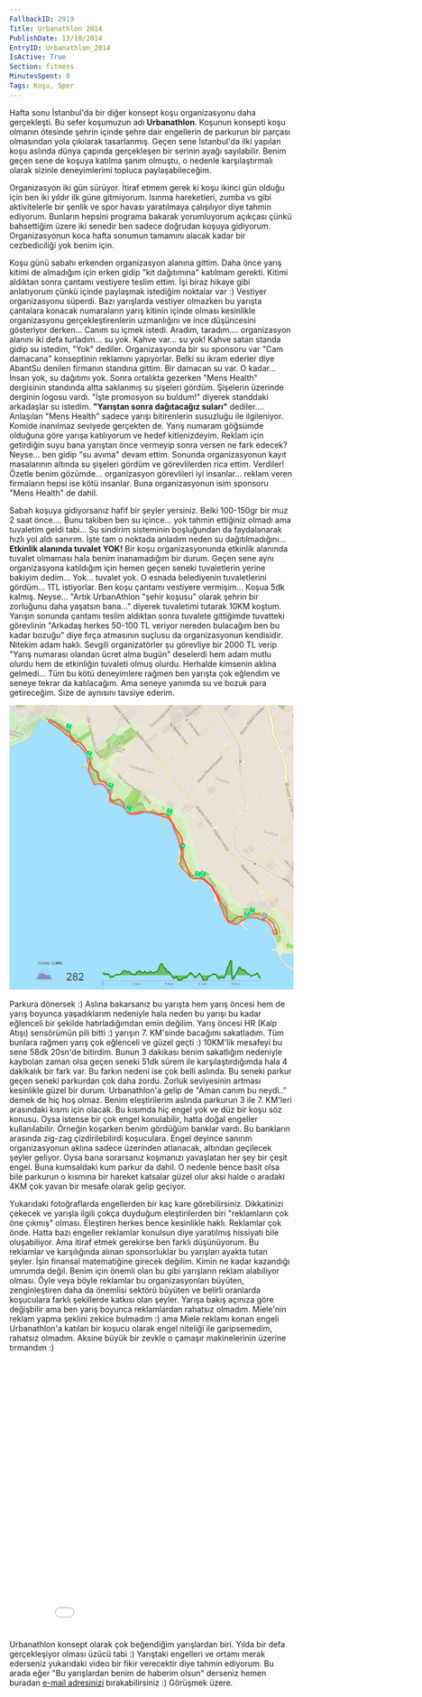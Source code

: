```yaml
---
FallbackID: 2919
Title: Urbanathlon 2014
PublishDate: 13/10/2014
EntryID: Urbanathlon_2014
IsActive: True
Section: fitness
MinutesSpent: 0
Tags: Koşu, Spor
---
```

Hafta sonu İstanbul'da bir diğer konsept koşu organizasyonu daha gerçekleşti. Bu sefer koşumuzun adı **Urbanathlon**. Koşunun konsepti
koşu olmanın ötesinde şehrin içinde şehre dair engellerin de parkurun
bir parçası olmasından yola çıkılarak tasarlanmış. Geçen sene
İstanbul'da ilki yapılan koşu aslında dünya çapında gerçekleşen bir
serinin ayağı sayılabilir. Benim geçen sene de koşuya katılma şanım
olmuştu, o nedenle karşılaştırmalı olarak sizinle deneyimlerimi topluca
paylaşabileceğim.

Organizasyon iki gün sürüyor. İtiraf etmem gerek ki koşu ikinci gün
olduğu için ben iki yıldır ilk güne gitmiyorum. Isınma hareketleri,
zumba vs gibi aktivitelerle bir şenlik ve spor havası yaratılmaya
çalışılıyor diye tahmin ediyorum. Bunların hepsini programa bakarak
yorumluyorum açıkçası çünkü bahsettiğim üzere iki senedir ben sadece
doğrudan koşuya gidiyorum. Organizasyonun koca hafta sonumun tamamını
alacak kadar bir cezbediciliği yok benim için.

Koşu günü sabahı erkenden organizasyon alanına gittim. Daha önce yarış
kitimi de almadığım için erken gidip "kit dağıtımına" katılmam gerekti.
Kitimi aldıktan sonra çantamı vestiyere teslim ettim. İşi biraz hikaye
gibi anlatıyorum çünkü içinde paylaşmak istediğim noktalar var :)
Vestiyer organizasyonu süperdi. Bazı yarışlarda vestiyer olmazken bu
yarışta çantalara konacak numaraların yarış kitinin içinde olması
kesinlikle organizasyonu gerçekleştirenlerin uzmanlığını ve ince
düşüncesini gösteriyor derken... Canım su içmek istedi. Aradım,
taradım.... organizasyon alanını iki defa turladım... su yok. Kahve
var... su yok! Kahve satan standa gidip su istedim, "Yok" dediler.
Organizasyonda bir su sponsoru var "Cam damacana" konseptinin reklamını
yapıyorlar. Belki su ikram ederler diye AbantSu denilen firmanın
standına gittim. Bir damacan su var. O kadar... İnsan yok, su dağıtımı
yok. Sonra ortalıkta gezerken "Mens Health" dergisinin standında altta
saklanmış su şişeleri gördüm. Şişelerin üzerinde derginin logosu vardı.
"İşte promosyon su buldum!" diyerek standdaki arkadaşlar su istedim.
**"Yarıştan sonra dağıtacağız suları"** dediler.... Anlaşılan "Mens
Health" sadece yarışı bitirenlerin susuzluğu ile ilgileniyor. Komide
inanılmaz seviyede gerçekten de. Yarış numaram göğsümde olduğuna göre
yarışa katılıyorum ve hedef kitlenizdeyim. Reklam için getirdiğin suyu
bana yarıştan önce vermeyip sonra versen ne fark edecek? Neyse... ben
gidip "su avıma" devam ettim. Sonunda organizasyonun kayıt masalarının
altında su şişeleri gördüm ve görevlilerden rica ettim. Verdiler! Özetle
benim gözümde... organizasyon görevlileri iyi insanlar... reklam veren
firmaların hepsi ise kötü insanlar. Buna organizasyonun isim sponsoru
"Mens Health" de dahil.

Sabah koşuya gidiyorsanız hafif bir şeyler yersiniz. Belki 100-150gr bir
muz 2 saat önce.... Bunu takiben ben su içince... yok tahmin ettiğiniz
olmadı ama tuvaletim geldi tabi... Su sindirim sisteminin boşluğundan da
faydalanarak hızlı yol aldı sanırım. İşte tam o noktada anladım neden su
dağıtılmadığını... **Etkinlik alanında tuvalet YOK!** Bir koşu
organizasyonunda etkinlik alanında tuvalet olmaması hala benim
inanamadığım bir durum. Geçen sene aynı organizasyona katıldığım için
hemen geçen seneki tuvaletlerin yerine bakiyim dedim... Yok... tuvalet
yok. O esnada belediyenin tuvaletlerini gördüm... 1TL istiyorlar. Ben
koşu çantamı vestiyere vermişim... Koşua 5dk kalmış. Neyse... "Artık
UrbanAthlon "şehir koşusu" olarak şehrin bir zorluğunu daha yaşatsın
bana..." diyerek tuvaletimi tutarak 10KM koştum. Yarışın sonunda çantamı
teslim aldıktan sonra tuvalete gittiğimde tuvatteki görevlinin "Arkadaş
herkes 50-100 TL veriyor nereden bulacağım ben bu kadar bozuğu" diye
fırça atmasının suçlusu da organizasyonun kendisidir. Nitekim adam
haklı. Sevgili organizatörler şu görevliye bir 2000 TL verip "Yarış
numarası olandan ücret alma bugün" deselerdi hem adam mutlu olurdu hem
de etkinliğin tuvaleti olmuş olurdu. Herhalde kimsenin aklına gelmedi...
Tüm bu kötü deneyimlere rağmen ben yarışta çok eğlendim ve seneye tekrar
da katılacağım. Ama seneye yanımda su ve bozuk para getireceğim. Size de
aynısını tavsiye ederim.

![](media/Urbanathlon_2014/urban.jpg)

Parkura dönersek :) Aslına bakarsanız bu yarışta hem yarış öncesi hem de
yarış boyunca yaşadıklarım nedeniyle hala neden bu yarışı bu kadar
eğlenceli bir şekilde hatırladığımdan emin değilim. Yarış öncesi HR
(Kalp Atışı) sensörümün pili bitti :) yarışın 7. KM'sinde bacağımı
sakatladım. Tüm bunlara rağmen yarış çok eğlenceli ve güzel geçti :)
10KM'lik mesafeyi bu sene 58dk 20sn'de bitirdim. Bunun 3 dakikası benim
sakatlığım nedeniyle kaybolan zaman olsa geçen seneki 51dk sürem ile
karşılaştırdığımda hala 4 dakikalık bir fark var. Bu farkın nedeni ise
çok belli aslında. Bu seneki parkur geçen seneki parkurdan çok daha
zordu. Zorluk seviyesinin artması kesinlikle güzel bir durum.
Urbanathlon'a gelip de "Aman canım bu neydi.." demek de hiç hoş olmaz.
Benim eleştirilerim aslında parkurun 3 ile 7. KM'leri arasındaki kısmı
için olacak. Bu kısımda hiç engel yok ve düz bir koşu söz konusu. Oysa
istense bir çok engel konulabilir, hatta doğal engeller kullanılabilir.
Örneğin koşarken benim gördüğüm banklar vardı. Bu bankların arasında
zig-zag çizdirilebilirdi koşuculara. Engel deyince sanırım
organizasyonun aklına sadece üzerinden atlanacak, altından geçilecek
şeyler geliyor. Oysa bana sorarsanız koşmanızı yavaşlatan her şey bir
çeşit engel. Buna kumsaldaki kum parkur da dahil. O nedenle bence basit
olsa bile parkurun o kısmına bir hareket katsalar güzel olur aksi halde
o aradaki 4KM çok yavan bir mesafe olarak gelip geçiyor.

Yukarıdaki fotoğraflarda engellerden bir kaç kare görebilirsiniz.
Dikkatinizi çekecek ve yarışla ilgili çokça duyduğum eleştirilerden biri
"reklamların çok öne çıkmış" olması. Eleştiren herkes bence kesinlikle
haklı. Reklamlar çok önde. Hatta bazı engeller reklamlar konulsun diye
yaratılmış hissiyatı bile oluşabiliyor. Ama itiraf etmek gerekirse ben
farklı düşünüyorum. Bu reklamlar ve karşılığında alınan sponsorluklar bu
yarışları ayakta tutan şeyler. İşin finansal matematiğine girecek
değilim. Kimin ne kadar kazandığı umrumda değil. Benim için önemli olan
bu gibi yarışların reklam alabiliyor olması. Öyle veya böyle reklamlar
bu organizasyonları büyüten, zenginleştiren daha da önemlisi sektörü
büyüten ve belirli oranlarda koşuculara farklı şekillerde katkısı olan
şeyler. Yarışa bakış açınıza göre değişbilir ama ben yarış boyunca
reklamlardan rahatsız olmadım. Miele'nin reklam yapma şeklini zekice
bulmadım :) ama Miele reklamı konan engeli Urbanathlon'a katılan bir
koşucu olarak engel niteliği ile garipsemedim, rahatsız olmadım. Aksine
büyük bir zevkle o çamaşır makinelerinin üzerine tırmandım :)

   <iframe width="850" height="478" src="//www.youtube.com/embed/QBNqE_EtzNw?list=UU7oYHShBoL7srrAVGMXWK0A" frameborder="0" allowfullscreen></iframe>

Urbanathlon konsept olarak çok beğendiğim yarışlardan biri. Yılda bir
defa gerçekleşiyor olması üzücü tabi :) Yarıştaki engelleri ve ortamı
merak ederseniz yukarıdaki video bir fikir verecektir diye tahmin
ediyorum. Bu arada eğer "Bu yarışlardan benim de haberim olsun" derseniz
hemen buradan [e-mail
adresinizi](https://www.facebook.com/daronyoendem/app_100265896690345?ref=page_internal)
bırakabilirsiniz :) Görüşmek üzere.


